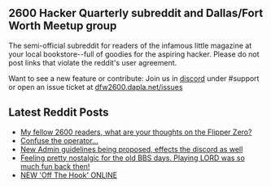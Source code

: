 ## 2600 Hacker Quarterly subreddit and Dallas/Fort Worth Meetup group
The semi-official subreddit for readers of the infamous little magazine at your local bookstore--full of goodies for the aspiring hacker. Please do not post links that violate the reddit's user agreement.

Want to see a new feature or contribute: 
Join us in [discord](https://dfw2600.dapla.net/chat) under #support or open an issue ticket at [dfw2600.dapla.net/issues](https://dfw2600.dapla.net/issues)

## Latest Reddit Posts
<!-- BLOG-POST-LIST:START -->
- [My fellow 2600 readers, what are your thoughts on the Flipper Zero?](https://www.reddit.com/r/2600/comments/18bgt1y/my_fellow_2600_readers_what_are_your_thoughts_on/)
- [Confuse the operator...](https://www.reddit.com/r/2600/comments/18apile/confuse_the_operator/)
- [New Admin guidelines being proposed, effects the discord as well](https://www.reddit.com/r/2600/comments/18am02d/new_admin_guidelines_being_proposed_effects_the/)
- [Feeling pretty nostalgic for the old BBS days. Playing LORD was so much fun back then!](https://www.reddit.com/r/2600/comments/188gsje/feeling_pretty_nostalgic_for_the_old_bbs_days/)
- [NEW 'Off The Hook' ONLINE](https://2600.com/hook/29-11-2023)
<!-- BLOG-POST-LIST:END -->
